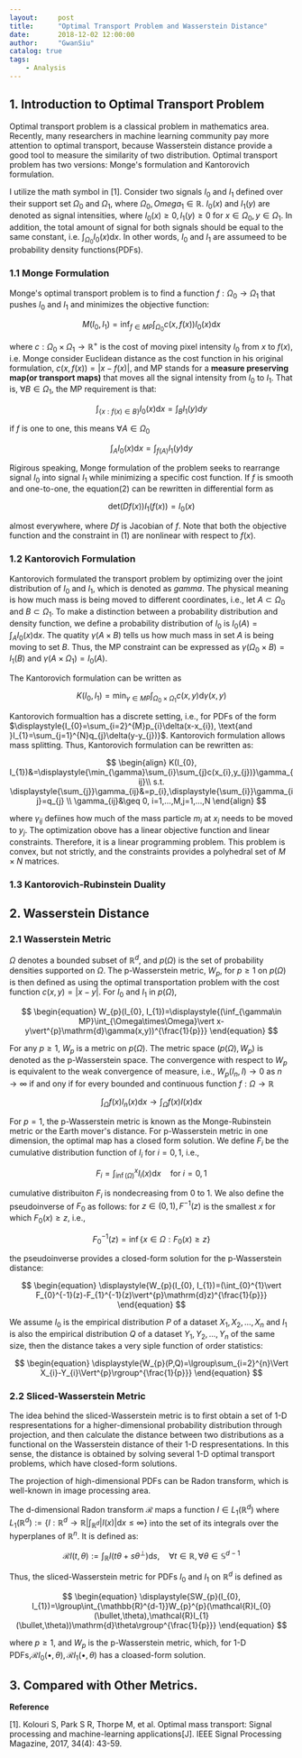 ```yaml
---
layout:     post
title:      "Optimal Transport Problem and Wasserstein Distance"
date:       2018-12-02 12:00:00
author:     "GwanSiu"
catalog: true
tags:
    - Analysis
---
```


## 1. Introduction to Optimal Transport Problem

Optimal transport problem is a classical problem in mathematics area. Recently, many researchers in machine learning community pay more attention to optimal transport, because Wasserstein distance provide a good tool to measure the similarity of two distribution. Optimal transport problem has two versions: Monge's formulation and Kantorovich formulation.

I utilize the math symbol in [1]. Consider two signals $I_{0}$ and $I_{1}$ defined over their support set $\Omega_{0}$ and $\Omega_{1}$, where $\Omega_{0}, Omega_{1}\in\mathbb{R}$. $I_{0}(x)$ and $I_{1}(y)$ are denoted as signal intensities, where $I_{0}(x)\geq 0, I_{1}(y)\geq 0$ for $x\in \Omega_{0},y\in\Omega_{1}$. In addition, the total amount of signal for both signals should be equal to the same constant, i.e. $\displaystyle{\int_{\Omega_{0}}I_{0}(x)\mathrm{d}x}$. In other words, $I_{0}$ and $I_{1}$ are assumeed to be probability density functions(PDFs).

### 1.1 Monge Formulation

Monge's optimal transport problem is to find a function $f:\Omega_{0}\rightarrow \Omega_{1}$ that pushes $I_{0}$ and $I_{1}$ and minimizes the objective function:

$$
\begin{equation}
M(I_{0}, I_{1})=\displaystyle{\inf_{f\in MP}\int_{\Omega_{0}}c(x,f(x))I_{0}(x)\mathrm{d}x}
\end{equation}
$$

where $c:\Omega_{0}\times\Omega_{1}\rightarrow\mathbb{R}^{+}$ is the cost of moving pixel intensity $I_{0}$ from $x$ to $f(x)$, i.e. Monge consider Euclidean distance as the cost function in his original formulation, $c(x,f(x))=\vert x-f(x)\vert$, and MP stands for a **measure preserving map(or transport maps)** that moves all the signal intensity from $I_{0}$ to $I_{1}$. That is, $\forall B\in\Omega_{1}$, the MP requirement is that:

$$
\begin{equation}
\displaystyle{\int_{\{x:f(x)\in B\}}I_{0}(x)\mathrm{d}x=\int_{B}I_{1}(y)dy}
\end{equation}
$$

if $f$ is one to one, this means $\forall A\in \Omega_{0}$

$$
\begin{equation}
\displaystyle{\int_{A}I_{0}(x)\mathrm{d}x=\int_{f(A)}I_{1}(y)\mathrm{d}y}
\end{equation}
$$

Rigirous speaking, Monge formulation of the problem seeks to rearrange signal $I_{0}$ into signal $I_{1}$ while minimizing a specific cost function. If $f$ is smooth and one-to-one, the equation(2) can be rewritten in differential form as

$$
\begin{equation}
\text{det}(Df(x))I_{1}(f(x))=I_{0}(x)
\end{equation}
$$

almost everywhere, where $Df$ is Jacobian of $f$. Note that both the objective function and the constraint in (1) are nonlinear with respect to $f(x)$. 

### 1.2 Kantorovich Formulation

Kantorovich formulated the transport problem by optimizing over the joint distribution of $I_{0}$ and $I_{1}$, which is denoted as $gamma$. The physical meaning is how much mass is being moved to different coordinates, i.e., let $A\subset \Omega_{0}$ and $B\subset\Omega_{1}$. To make a distinction between a probability distribution and density function, we define a probability distribution of $I_{0}$ is $I_{0}(A)=\int_{A}I_{0}(x)\mathrm{d}x$. The quatity $\gamma(A\times B)$ tells us how much mass in set $A$ is being moving to set $B$. Thus, the MP constraint can be expressed as $\gamma(\Omega_{0}\times B)=I_{1}(B)$ and $\gamma(A\times \Omega_{1})=I_{0}(A)$. 

The Kantorovich formulation can be written as

$$
\begin{equation}
K(I_{0}, I_{1})=\displaystyle{\min_{\gamma\in MP}\int_{\Omega_{0}\times\Omega_{1}}c(x,y)\mathrm{d}\gamma(x,y)}
\end{equation}
$$

Kantorovich formualtion has a discrete setting, i.e., for PDFs of the form $\displaystyle{I_{0}=\sum_{i=2}^{M}p_{i}\delta(x-x_{i}), \text{and }I_{1}=\sum_{j=1}^{N}q_{j}\delta(y-y_{j})}$. Kantorovich formulation allows mass splitting. Thus, Kantorovich formulation can be rewritten as:

$$
\begin{align}
K(I_{0}, I_{1})&=\displaystyle{\min_{\gamma}\sum_{i}\sum_{j}c(x_{i},y_{j})}\gamma_{ij}\\
s.t. \displaystyle{\sum_{j}}\gamma_{ij}&=p_{i},\displaystyle{\sum_{i}}\gamma_{ij}=q_{j} \\
\gamma_{ij}&\geq 0, i=1,...,M,j=1,...,N
\end{align}
$$

where $\gamma_{ij}$ defiines how much of the mass particle $m_{i}$ at $x_{i}$ needs to be moved to $y_{j}$. The optimization obove has a linear objective function and linear constraints. Therefore, it is a linear programming problem. This problem is convex, but not strictly, and the constraints provides a polyhedral set of $M\times N$ matrices.

### 1.3 Kantorovich-Rubinstein Duality

## 2. Wasserstein Distance

### 2.1  Wasserstein Metric

$\Omega$ denotes a bounded subset of $\mathbb{R}^{d}$, and $p(\Omega)$ is the set of probability densities supported on $\Omega$. The p-Wasserstein metric, $W_{p}$, for $p\geq 1$ on $p(\Omega)$ is then defined as using the optimal transportation problem with the cost function $c(x,y)=\vert x-y\vert$. For $I_{0}$ and $I_{1}$ in $p(\Omega)$,

$$
\begin{equation}
W_{p}(I_{0}, I_{1})=\displaystyle{(\inf_{\gamma\in MP}\int_{\Omega\times\Omega}\vert x-y\vert^{p}\mathrm{d}\gamma(x,y))^{\frac{1}{p}}}
\end{equation}
$$

For any $p\geq 1$, $W_{p}$ is a metric on $p(\Omega)$. The metric space $(p(\Omega), W_{p})$ is denoted as the p-Wasserstein space. The convergence with respect to $W_{p}$ is equivalent to the weak convergence of measure, i.e., $W_{p}(I_{n}, I)\rightarrow 0$ as $n\rightarrow\infty$ if and ony if for every bounded and continuous function $f:\Omega\rightarrow\mathbb{R}$

$$
\begin{equation}
\displaystyle{\int_{\Omega}f(x)I_{n}(x)\mathrm{d}x\rightarrow \int_{\Omega}f(x)I(x)\mathrm{d}x}
\end{equation}
$$

For $p=1$, the p-Wasserstein metric is known as the Monge-Rubinstein metric or the Earth mover's distance. For p-Wasserstein metric in one dimension, the optimal map has a closed form solution. We define $F_{i}$ be the cumulative distribution function of $I_{i}$ for $i=0,1$, i.e.,

$$
\begin{equation}
\displaystyle{F_{i}=\int_{\inf(\Omega)}^{x}I_{i}(x)\mathrm{d}x}\quad \text{for }i=0,1
\end{equation}
$$

cumulative distribuiton $F_{i}$ is nondecreasing from $0$ to $1$. We also define the pseudoinverse of $F_{0}$ as follows: for $z\in(0,1), F^{-1}(z)$ is the smallest $x$ for which $F_{0}(x)\geq z$, i.e.,

$$
\begin{equation}
F_{0}^{-1}(z)=\inf\{x\in\Omega:F_{0}(x)\geq z\}
\end{equation}
$$

the pseudoinverse provides a closed-form solution for the p-Wasserstein distance:

$$
\begin{equation}
\displaystyle{W_{p}(I_{0}, I_{1})=(\int_{0}^{1}\vert F_{0}^{-1}(z)-F_{1}^{-1}(z)\vert^{p}\mathrm{d}z)^{\frac{1}{p}}}
\end{equation}
$$

We assume $I_{0}$ is the empirical distribution $P$ of a dataset $X_{1}, X_{2},...,X_{n}$ and $I_{1}$ is also the empirical distribution $Q$ of a dataset $Y_{1},Y_{2},...,Y_{n}$ of the same size, then the distance takes a very siple function of order statistics:

$$
\begin{equation}
\displaystyle{W_{p}(P,Q)=\lgroup\sum_{i=2}^{n}\Vert X_{i}-Y_{i}\Vert^{p}\rgroup^{\frac{1}{p}}}
\end{equation}
$$


### 2.2 Sliced-Wasserstein Metric

The idea behind the sliced-Wasserstein metric is to first obtain a set of 1-D respresentations for a higher-dimensional probability distribution through projection, and then calculate the distance between two distributions as a functional on the Wasserstein distance of their 1-D respresentations. In this sense, the distance is obtained by solving several 1-D optimal transport problems, which have closed-form solutions.

The projection of high-dimensional PDFs can be Radon transform, which is well-known in image processing area.

The d-dimensional Radon transform $\mathcal{R}$ maps a function $I\in L_{1}(\mathbb{R}^{d})$ where $L_{1}(\mathbb{R}^{d}):=\{I:\mathbb{R}^{d}\rightarrow \mathbb{R}\vert \int_{\mathbb{R}^{d}}\vert I(x)\vert \mathrm{d}x\leq \infty\}$ into the set of its integrals over the hyperplanes of $\mathbb{R}^{n}$. It is defined as:

$$
\begin{equation}
\displaystyle{\mathcal{R}I(t,\theta):=\int_{\mathbb{R}}I(t\theta+s\theta^{\bot})\mathrm{d}s,\quad\forall t\in\mathbb{R},\forall\theta\in\mathbb{S}^{d-1}}
\end{equation}
$$

Thus, the sliced-Wasserstein metric for PDFs $I_{0}$ and $I_{1}$ on $\mathbb{R}^{d}$ is defined as

$$
\begin{equation}
\displaystyle{SW_{p}(I_{0}, I_{1})=\lgroup\int_{\mathbb{R}^{d-1}}W_{p}^{p}(\mathcal{R}I_{0}(\bullet,\theta),\mathcal{R}I_{1}(\bullet,\theta))\mathrm{d}\theta\rgroup^{\frac{1}{p}}}
\end{equation}
$$

where $p\geq 1$, and $W_{p}$ is the p-Wasserstein metric, which, for 1-D PDFs,$\mathcal{R}I_{0}(\bullet,\theta),\mathcal{R}I_{1}(\bullet,\theta)$ has a cloased-form solution. 

## 3. Compared with Other Metrics.


**Reference**

[1]. Kolouri S, Park S R, Thorpe M, et al. Optimal mass transport: Signal processing and machine-learning applications[J]. IEEE Signal Processing Magazine, 2017, 34(4): 43-59.